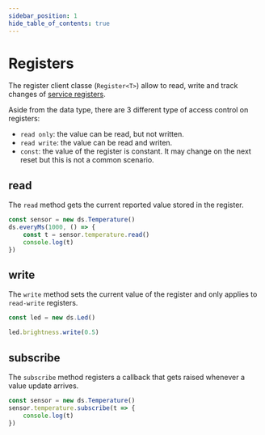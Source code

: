 ```yaml
---
sidebar_position: 1
hide_table_of_contents: true
---
```


# Registers

The register client classe (`Register<T>`) allow to read, write and track changes of [service registers](https://microsoft.github.io/jacdac-docs/reference/protocol/#registers).

Aside from the data type, there are 3 different type of access control on registers:

-   `read only`: the value can be read, but not written.
-   `read write`: the value can be read and writen.
-   `const`: the value of the register is constant. It may change on the next reset but this is not a common scenario.

## read

The `read` method gets the current reported value stored in the register.

```ts
const sensor = new ds.Temperature()
ds.everyMs(1000, () => {
    const t = sensor.temperature.read()
    console.log(t)
})
```

## write

The `write` method sets the current value of the register and only applies to `read-write` registers.

```ts
const led = new ds.Led()

led.brightness.write(0.5)
```

## subscribe

The `subscribe` method registers a callback that gets raised whenever a value update arrives.

```ts
const sensor = new ds.Temperature()
sensor.temperature.subscribe(t => {
    console.log(t)
})
```

